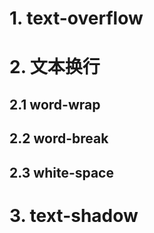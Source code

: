 # 1. text-overflow
# 2. 文本换行
## 2.1 word-wrap
## 2.2 word-break
## 2.3 white-space

# 3. text-shadow